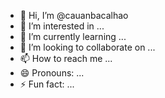 - 👋 Hi, I’m @cauanbacalhao
- 👀 I’m interested in ...
- 🌱 I’m currently learning ...
- 💞️ I’m looking to collaborate on ...
- 📫 How to reach me ...
- 😄 Pronouns: ...
- ⚡ Fun fact: ...

<!---
cauanbacalhao/cauanbacalhao is a ✨ special ✨ repository because its `README.md` (this file) appears on your GitHub profile.
You can click the Preview link to take a look at your changes.
--->
